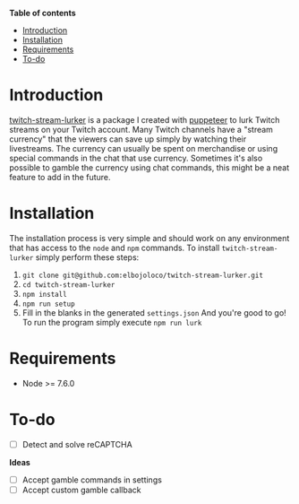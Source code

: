 **Table of contents**
- [Introduction](#introduction)
- [Installation](#installation)
- [Requirements](#requirements)
- [To-do](#to-do)

<a name="introduction"></a>
# Introduction

[twitch-stream-lurker](https://github.com/elbojoloco/twitch-stream-lurker) is a package I created with [puppeteer](https://github.com/GoogleChrome/puppeteer) to lurk Twitch streams on your Twitch account. Many Twitch channels have a "stream currency" that the viewers can save up simply by watching their livestreams. The currency can usually be spent on merchandise or using special commands in the chat that use currency. Sometimes it's also possible to gamble the currency using chat commands, this might be a neat feature to add in the future.

<a name="installation"></a>
# Installation

The installation process is very simple and should work on any environment that has access to the `node` and `npm` commands. To install `twitch-stream-lurker` simply perform these steps:
1. `git clone git@github.com:elbojoloco/twitch-stream-lurker.git`
2. `cd twitch-stream-lurker`
3. `npm install`
4. `npm run setup`
5. Fill in the blanks in the generated `settings.json`
And you're good to go! To run the program simply execute `npm run lurk`

<a name="requirements"></a>
# Requirements

- Node >= 7.6.0

<a name="todo"></a>
# To-do
- [ ] Detect and solve reCAPTCHA

**Ideas**

- [ ] Accept gamble commands in settings
- [ ] Accept custom gamble callback
